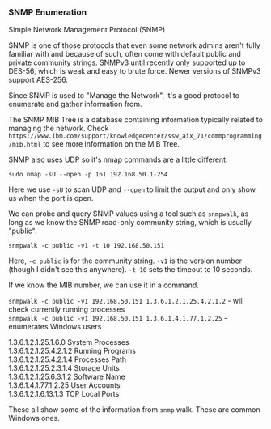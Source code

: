 ### SNMP Enumeration

Simple Network Management Protocol (SNMP)

SNMP is one of those protocols that even some network admins aren't fully familiar with and because of such, often come with default public and private community strings.  SNMPv3 until recently only supported up to DES-56, which is weak and easy to brute force.  Newer versions of SNMPv3 support AES-256.

Since SNMP is used to "Manage the Network", it's a good protocol to enumerate and gather information from.

The SNMP MIB Tree is a database containing information typically related to managing the network.  Check `https://www.ibm.com/support/knowledgecenter/ssw_aix_71/commprogramming/mib.html` to see more information on the MIB Tree.

SNMP also uses UDP so it's nmap commands are a little different.

`sudo nmap -sU --open -p 161 192.168.50.1-254`

Here we use `-sU` to scan UDP and `--open` to limit the output and only show us when the port is open.

We can probe and query SNMP values using a tool such as `snmpwalk`, as long as we know the SNMP read-only community string, which is usually "public".

`snmpwalk -c public -v1 -t 10 192.168.50.151`

Here, `-c public` is for the community string.  `-v1` is the version number (though I didn't see this anywhere).  `-t 10` sets the timeout to 10 seconds.

If we know the MIB number, we can use it in a command.

`snmpwalk -c public -v1 192.168.50.151 1.3.6.1.2.1.25.4.2.1.2` - will check currently running processes  
`snmpwalk -c public -v1 192.168.50.151 1.3.6.1.4.1.77.1.2.25` - enumerates Windows users  

 	
1.3.6.1.2.1.25.1.6.0 	System Processes  
1.3.6.1.2.1.25.4.2.1.2 	Running Programs  
1.3.6.1.2.1.25.4.2.1.4 	Processes Path  
1.3.6.1.2.1.25.2.3.1.4 	Storage Units  
1.3.6.1.2.1.25.6.3.1.2 	Software Name  
1.3.6.1.4.1.77.1.2.25 	User Accounts  
1.3.6.1.2.1.6.13.1.3 	TCP Local Ports  

These all show some of the information from `snmp` walk.  These are common Windows ones.
